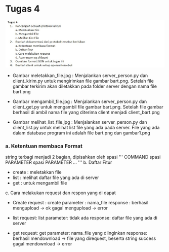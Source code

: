 # Tugas 4
![1](https://github.com/yasintayusniawati/PROGJAR_05111740000054/blob/master/Tugas%204/img/soal.jpg)

* Gambar meletakkan_file.jpg : Menjalankan server_person.py dan client_kirim.py untuk mengirimkan file gambar bart.png. Setelah file gambar terkirim akan diletakkan pada folder server dengan nama file bart.png

* Gambar mengambil_file.jpg : Menjalankan server_person.py dan client_get.py untuk mengambil file gambar bart.png. Setelah file gambar berhasil di ambil nama file yang diterima client menjadi client_bart.png

* Gambar melihat_list_file.jpg : Menjalankan server_person.py dan client_list.py untuk melihat list file yang ada pada server. File yang ada dalam database program ini adalah file bart.png dan gambar1.png


### a. Ketentuan membaca Format
string terbagi menjadi 2 bagian, dipisahkan oleh spasi
'''
COMMAND spasi PARAMETER spasi PARAMETER ...
'''
b. Daftar Fitur
- create : meletakkan file
- list : melihat daftar file yang ada di server
- get : untuk mengambil file

c. Cara melakukan request dan respon yang di dapat

- Create 
  request : create
  parameter : nama_file
  response : berhasil mengupload -> ok
             gagal mengupload -> error

- list
request: list
  parameter: tidak ada
  response: daftar file yang ada di server

- get 
request: get 
  parameter: nama_file yang diinginkan
  response: berhasil mendownload -> file yang direquest, beserta string success
            gagal mendownload -> error
